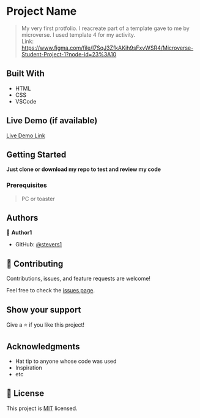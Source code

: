 
# Project Name

> My very first protfolio. I reacreate part of a template gave to me by microverse. I used template 4 for my activity.
> </br>Link: https://www.figma.com/file/l7SqJ3ZfkAKih9sFxvWSR4/Microverse-Student-Project-1?node-id=23%3A10


## Built With

- HTML
- CSS
- VSCode

## Live Demo (if available)

[Live Demo Link](https://livedemo.com)


## Getting Started

**Just clone or download my repo to test and review my code**


### Prerequisites
>PC or toaster


## Authors

👤 **Author1**

- GitHub: [@stevers1](https://github.com/Stevers1)


## 🤝 Contributing

Contributions, issues, and feature requests are welcome!

Feel free to check the [issues page](../../issues/).

## Show your support

Give a ⭐️ if you like this project!

## Acknowledgments

- Hat tip to anyone whose code was used
- Inspiration
- etc

## 📝 License

This project is [MIT](./MIT.md) licensed.
